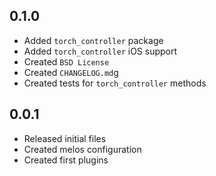 ## 0.1.0
- Added `torch_controller` package
- Added `torch_controller` iOS support
- Created `BSD License`
- Created `CHANGELOG.md`g
- Created tests for `torch_controller` methods

## 0.0.1
- Released initial files
- Created melos configuration
- Created first plugins
